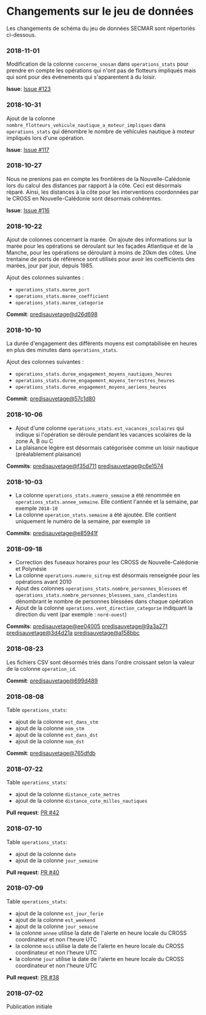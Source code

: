 # Changements sur le jeu de données
Les changements de schéma du jeu de données SECMAR sont répertoriés ci-dessous.

### 2018-11-01
Modification de la colonne `concerne_snosan` dans `operations_stats` pour prendre en compte les opérations qui n'ont pas de flotteurs impliqués mais qui sont pour des événements qui s'apparentent à du loisir.

**Issue**: [Issue #123](https://github.com/entrepreneur-interet-general/predisauvetage/issues/123)

### 2018-10-31
Ajout de la colonne `nombre_flotteurs_vehicule_nautique_a_moteur_impliques` dans `operations_stats` qui dénombre le nombre de véhicules nautique à moteur impliqués lors d'une opération.

**Issue**: [Issue #117](https://github.com/entrepreneur-interet-general/predisauvetage/issues/117)

### 2018-10-27
Nous ne prenions pas en compte les frontières de la Nouvelle-Calédonie lors du calcul des distances par rapport à la côte. Ceci est désormais réparé. Ainsi, les distances à la côte pour les interventions coordonnées par le CROSS en Nouvelle-Calédonie sont désormais cohérentes.

**Issue**: [Issue #116](https://github.com/entrepreneur-interet-general/predisauvetage/issues/116)

### 2018-10-22
Ajout de colonnes concernant la marée. On ajoute des informations sur la marée pour les opérations se déroulant sur les façades Atlantique et de la Manche, pour les opérations se déroulant à moins de 20km des côtes. Une trentaine de ports de référence sont utilisés pour avoir les coefficients des marées, jour par jour, depuis 1985.

Ajout des colonnes suivantes :
- `operations_stats.maree_port`
- `operations_stats.maree_coefficient`
- `operations_stats.maree_categorie`

**Commit**: [predisauvetage@d26d698](https://github.com/entrepreneur-interet-general/predisauvetage/commit/d26d698900a92dc4e7aed3f1ec5faf942317b910)

### 2018-10-10
La durée d'engagement des différents moyens est comptabilisée en heures en plus des minutes dans `operations_stats`.

Ajout des colonnes suivantes :
- `operations_stats.duree_engagement_moyens_nautiques_heures`
- `operations_stats.duree_engagement_moyens_terrestres_heures`
- `operations_stats.duree_engagement_moyens_aeriens_heures`

**Commit**: [predisauvetage@57c1d80](https://github.com/entrepreneur-interet-general/predisauvetage/commit/57c1d80d20694715afaf84f5641aaab294693a5d)

### 2018-10-06
- Ajout d'une colonne `operations_stats.est_vacances_scolaires` qui indique si l'opération se déroule pendant les vacances scolaires de la zone A, B ou C
- La plaisance légère est désormais catégorisée comme un loisir nautique (préalablement plaisance)

**Commits**: [predisauvetage@f35d711](https://github.com/entrepreneur-interet-general/predisauvetage/commit/f35d711ca32aca127db3961f2fe1ceb91e16d98e) [predisauvetage@c6e1574](https://github.com/entrepreneur-interet-general/predisauvetage/commit/c6e1574f4f0ac0d1b46970d2e96e4ca776636e0d)

### 2018-10-03
- La colonne `operations_stats.numero_semaine` a été renommée en `operations_stats.annee_semaine`. Elle contient l'année et la semaine, par exemple `2018-10`
- La colonne `operation_stats.semaine` a été ajoutée. Elle contient uniquement le numéro de la semaine, par exemple `10`

**Commits**: [predisauvetage@e85941f](https://github.com/entrepreneur-interet-general/predisauvetage/commit/e85941f836d6a718d1164a36afd119cde8b374e3)

### 2018-09-18
- Correction des fuseaux horaires pour les CROSS de Nouvelle-Calédonie et Polynésie
- La colonne `operations.numero_sitrep` est désormais renseignée pour les opérations avant 2010
- Ajout des colonnes `operations_stats.nombre_personnes_blessees` et `operations_stats.nombre_personnes_blessees_sans_clandestins` dénombrant le nombre de personnes blessées dans chaque opération
- Ajout de la colonne `operations.vent_direction_categorie` indiquant la direction du vent (par exemple : `nord-ouest`)

**Commits**: [predisauvetage@ee04005](https://github.com/entrepreneur-interet-general/predisauvetage/commit/ee04005d8778bcbf2e1566ad5b6010980e5b0dfd) [predisauvetage@9a3a271](https://github.com/entrepreneur-interet-general/predisauvetage/commit/9a3a271188a0001e69b18f617e862e1f5ff91465) [predisauvetage@3d4d21a](https://github.com/entrepreneur-interet-general/predisauvetage/commit/3d4d21a244c36979cee300ee70782e4982e9c919) [predisauvetage@a158bbc](https://github.com/entrepreneur-interet-general/predisauvetage/commit/a158bbcc2ca8da0f9c043de3938667216264045d)

### 2018-08-23
Les fichiers CSV sont désormés triés dans l'ordre croissant selon la valeur de la colonne `operation_id`.

**Commit**: [predisauvetage@699d489](https://github.com/entrepreneur-interet-general/predisauvetage/commit/699d48987f95fc05892f8fdd8d63e42320d677d9)

### 2018-08-08
Table `operations_stats`:
- ajout de la colonne `est_dans_stm`
- ajout de la colonne `nom_stm`
- ajout de la colonne `est_dans_dst`
- ajout de la colonne `nom_dst`

**Commit**: [predisauvetage@765dfdb](https://github.com/entrepreneur-interet-general/predisauvetage/commit/765dfdbebedbac642a0eacd6017312b2803fa5db)

### 2018-07-22
Table `operations_stats`:
- ajout de la colonne `distance_cote_metres`
- ajout de la colonne `distance_cote_milles_nautiques`

**Pull request**: [PR #42](https://github.com/entrepreneur-interet-general/predisauvetage/pull/42)

### 2018-07-10
Table `operations_stats`:
- ajout de la colonne `date`
- ajout de la colonne `jour_semaine`

**Pull request**: [PR #40](https://github.com/entrepreneur-interet-general/predisauvetage/pull/40)

### 2018-07-09
Table `operations_stats`:
- ajout de la colonne `est_jour_ferie`
- ajout de la colonne `est_weekend`
- ajout de la colonne `jour_semaine`
- la colonne `annee` utilise la date de l'alerte en heure locale du CROSS coordinateur et non l'heure UTC
- la colonne `mois` utilise la date de l'alerte en heure locale du CROSS coordinateur et non l'heure UTC
- la colonne `jour` utilise la date de l'alerte en heure locale du CROSS coordinateur et non l'heure UTC

**Pull request**: [PR #38](https://github.com/entrepreneur-interet-general/predisauvetage/pull/38)

### 2018-07-02
Publication initiale
